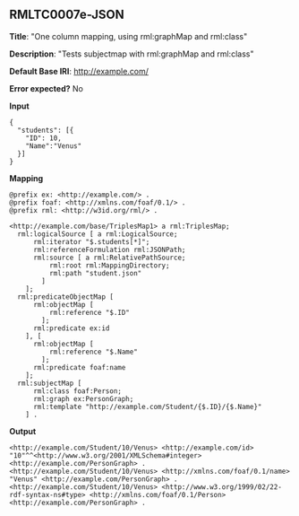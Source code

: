 ## RMLTC0007e-JSON

**Title**: "One column mapping, using rml:graphMap and rml:class"

**Description**: "Tests subjectmap with rml:graphMap and rml:class"

**Default Base IRI**: http://example.com/

**Error expected?** No

**Input**
```
{
  "students": [{
    "ID": 10,
    "Name":"Venus"
  }]
}

```

**Mapping**
```
@prefix ex: <http://example.com/> .
@prefix foaf: <http://xmlns.com/foaf/0.1/> .
@prefix rml: <http://w3id.org/rml/> .

<http://example.com/base/TriplesMap1> a rml:TriplesMap;
  rml:logicalSource [ a rml:LogicalSource;
      rml:iterator "$.students[*]";
      rml:referenceFormulation rml:JSONPath;
      rml:source [ a rml:RelativePathSource;
          rml:root rml:MappingDirectory;
          rml:path "student.json"
        ]
    ];
  rml:predicateObjectMap [
      rml:objectMap [
          rml:reference "$.ID"
        ];
      rml:predicate ex:id
    ], [
      rml:objectMap [
          rml:reference "$.Name"
        ];
      rml:predicate foaf:name
    ];
  rml:subjectMap [
      rml:class foaf:Person;
      rml:graph ex:PersonGraph;
      rml:template "http://example.com/Student/{$.ID}/{$.Name}"
    ] .

```

**Output**
```
<http://example.com/Student/10/Venus> <http://example.com/id> "10"^^<http://www.w3.org/2001/XMLSchema#integer> <http://example.com/PersonGraph> .
<http://example.com/Student/10/Venus> <http://xmlns.com/foaf/0.1/name> "Venus" <http://example.com/PersonGraph> .
<http://example.com/Student/10/Venus> <http://www.w3.org/1999/02/22-rdf-syntax-ns#type> <http://xmlns.com/foaf/0.1/Person> <http://example.com/PersonGraph> .


```

